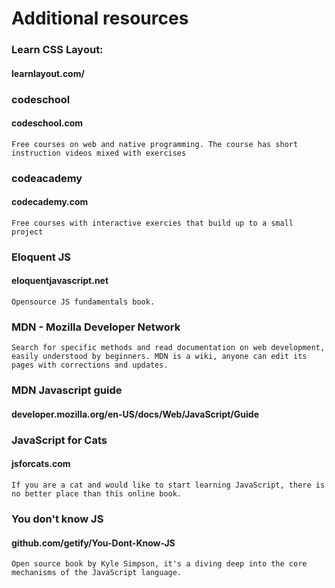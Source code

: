 # Additional resources

### Learn CSS Layout:  
#### learnlayout.com/

### codeschool
#### codeschool.com
    Free courses on web and native programming. The course has short instruction videos mixed with exercises

### codeacademy
#### codecademy.com
    Free courses with interactive exercies that build up to a small project

### Eloquent JS
#### eloquentjavascript.net
    Opensource JS fundamentals book. 

### MDN - Mozilla Developer Network
    Search for specific methods and read documentation on web development, easily understood by beginners. MDN is a wiki, anyone can edit its pages with corrections and updates.

### MDN Javascript guide
#### developer.mozilla.org/en-US/docs/Web/JavaScript/Guide

### JavaScript for Cats 
#### jsforcats.com
    If you are a cat and would like to start learning JavaScript, there is no better place than this online book.
    
### You don't know JS
#### github.com/getify/You-Dont-Know-JS
    Open source book by Kyle Simpson, it's a diving deep into the core mechanisms of the JavaScript language.


